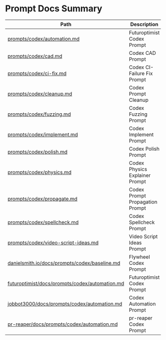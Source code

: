 # Prompt Docs Summary

| Path | Description |
|------|-------------|
| [prompts/codex/automation.md](prompts/codex/automation.md) | Futuroptimist Codex Prompt |
| [prompts/codex/cad.md](prompts/codex/cad.md) | Codex CAD Prompt |
| [prompts/codex/ci-fix.md](prompts/codex/ci-fix.md) | Codex CI-Failure Fix Prompt |
| [prompts/codex/cleanup.md](prompts/codex/cleanup.md) | Codex Prompt Cleanup |
| [prompts/codex/fuzzing.md](prompts/codex/fuzzing.md) | Codex Fuzzing Prompt |
| [prompts/codex/implement.md](prompts/codex/implement.md) | Codex Implement Prompt |
| [prompts/codex/polish.md](prompts/codex/polish.md) | Codex Polish Prompt |
| [prompts/codex/physics.md](prompts/codex/physics.md) | Codex Physics Explainer Prompt |
| [prompts/codex/propagate.md](prompts/codex/propagate.md) | Codex Prompt Propagation Prompt |
| [prompts/codex/spellcheck.md](prompts/codex/spellcheck.md) | Codex Spellcheck Prompt |
| [prompts/codex/video-script-ideas.md](prompts/codex/video-script-ideas.md) | Video Script Ideas Prompt |
| [danielsmith.io/docs/prompts/codex/baseline.md](https://github.com/futuroptimist/danielsmith.io/blob/main/docs/prompts/codex/baseline.md) | Flywheel Codex Prompt |
| [futuroptimist/docs/prompts/codex/automation.md](https://github.com/futuroptimist/futuroptimist/blob/main/docs/prompts/codex/automation.md) | Futuroptimist Codex Prompt |
| [jobbot3000/docs/prompts/codex/automation.md](https://github.com/futuroptimist/jobbot3000/blob/main/docs/prompts/codex/automation.md) | Codex Automation Prompt |
| [pr-reaper/docs/prompts/codex/automation.md](https://github.com/futuroptimist/pr-reaper/blob/main/docs/prompts/codex/automation.md) | pr-reaper Codex Prompt |
